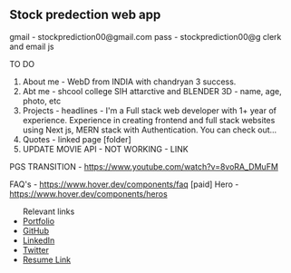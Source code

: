 <h2>Stock predection web app</h2>
gmail - stockprediction00@gmail.com
pass - stockprediction00@g
clerk and email js

TO DO

1. About me - WebD from INDIA with chandryan 3 success.
2. Abt me - shcool college SIH attarctive and BLENDER 3D - name, age, photo, etc
3. Projects - headlines - I'm a Full stack web developer with 1+ year of experience. Experience in creating frontend and full stack websites using Next js, MERN stack with Authentication. You can check out...
4. Quotes - linked page [folder]
5. UPDATE MOVIE API - NOT WORKING - LINK

PGS TRANSITION - https://www.youtube.com/watch?v=8voRA_DMuFM

FAQ's - https://www.hover.dev/components/faq [paid]
Hero - https://www.hover.dev/components/heros

<ul>
  Relevant links
    <li><a href="https://ak-nextjs-portfolio.vercel.app">Portfolio</a></li>
    <li><a href="https://github.com/Githubak2002">GitHub</a></li>
    <li><a href="https://www.linkedin.com/in/anuraglohar">LinkedIn</a></li>
    <li><a href="https://twitter.com/Anurag_2023_">Twitter</a></li>
    <li><a href="https://drive.google.com/file/d/1OrZKuEtW979tChBNnp_fWkRdJdkIGma7/view">Resume Link</a></li>
</ul>
